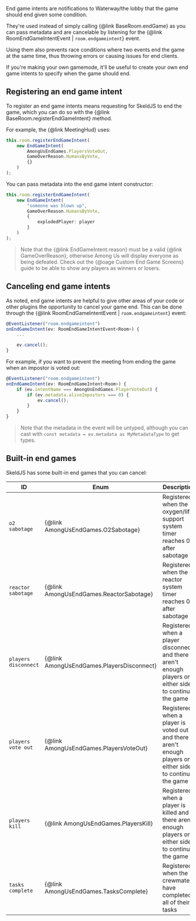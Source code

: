 End game intents are notifications to Waterway/the lobby that the game should end given some condition.

They're used instead of simply calling {@link BaseRoom.endGame} as you can pass metadata and are cancelable by listening for the {@link RoomEndGameIntentEvent | `room.endgameintent`} event.

Using them also prevents race conditions where two events end the game at the same time, thus throwing errors or causing issues for end clients.

If you're making your own gamemode, it'll be useful to create your own end game intents to specify when the game should end.

## Registering an end game intent
To register an end game intents means requesting for SkeldJS to end the game, which you can do so with the {@link BaseRoom.registerEndGameIntent} method.

For example, the {@link MeetingHud} uses:
```ts
this.room.registerEndGameIntent(
    new EndGameIntent(
        AmongUsEndGames.PlayersVoteOut,
        GameOverReason.HumansByVote,
        {}
    )
);
```

You can pass metadata into the end game intent constructor:
```ts
this.room.registerEndGameIntent(
    new EndGameIntent(
        "someone was blown up",
        GameOverReason.HumansByVote,
        {
            explodedPlayer: player
        }
    )
);
```

> Note that the {@link EndGameIntent.reason} must be a valid {@link GameOverReason}, otherwise Among Us will display everyone as being defeated. Check out the {@oage Custom End Game Screens} guide to be able to show any players as winners or losers.

## Canceling end game intents
As noted, end game intents are helpful to give other areas of your code or other plugins the opportunity to cancel your game end. This can be done through the {@link RoomEndGameIntentEvent | `room.endgameintent`} event:
```ts
@EventListener("room.endgameintent")
onEndGameIntent(ev: RoomEndGameIntentEvent<Room>) {
    ...

    ev.cancel();
}
```

For example, if you want to prevent the meeting from ending the game when an impostor is voted out:
```ts
@EventListener("room.endgameintent")
onEndGameIntent(ev: RoomEndGameIntent<Room>) {
    if (ev.intentName === AmongUsEndGames.PlayerVoteOut) {
        if (ev.metadata.aliveImpostors === 0) {
            ev.cancel();
        }
    }
}
```

> Note that the metadata in the event will be untyped, although you can cast with `const metadata = ev.metadata as MyMetadataType` to get types.

## Built-in end games
SkeldJS has some built-in end games that you can cancel:

| ID | Enum | Description | Metadata |
|----|------|-------------|----------|
| `o2 sabotage` | {@link AmongUsEndGames.O2Sabotage} | Registered when the oxygen/life support system timer reaches 0 after sabotage | `n/a` |
| `reactor sabotage`| {@link AmongUsEndGames.ReactorSabotage} | Registered when the reactor system timer reaches 0 after sabotage | `n/a` |
| `players disconnect` | {@link AmongUsEndGames.PlayersDisconnect} | Registered when a player disconnects and there aren't enough players on either side to continue the game | {@link PlayersDisconnectEndgameMetadata} |
| `players vote out` | {@link AmongUsEndGames.PlayersVoteOut} | Registered when a player is voted out and there aren't enough players on either side to continue the game | {@link PlayersVoteOutEndgameMetadata} |
| `players kill` | {@link AmongUsEndGames.PlayersKill} | Registered when a player is killed and there aren't enough players on either side to continue the game | {@link PlayersKillEndgameMetadata} |
| `tasks complete` | {@link AmongUsEndGames.TasksComplete} | Registered when the crewmates have completed all of their tasks | {@link TasksCompleteEndgameMetadata}

